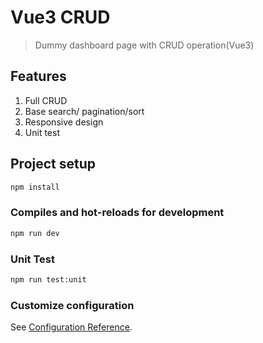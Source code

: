# Vue3 CRUD

> Dummy dashboard page with CRUD operation(Vue3)

## Features

1. Full CRUD
2. Base search/ pagination/sort
3. Responsive design
4. Unit test

## Project setup

```bash
npm install
```

### Compiles and hot-reloads for development

```bash
npm run dev
```

### Unit Test

```bash
npm run test:unit
```

### Customize configuration

See [Configuration Reference](https://github.com/airbnb/javascript).